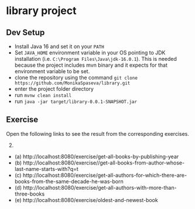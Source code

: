 # library project

## Dev Setup

* Install Java 16 and set it on your `PATH`
* Set `JAVA_HOME` environment variable in your OS pointing to JDK installation (i.e. `C:\Program Files\Java\jdk-16.0.1`). This is needed because the project includes mvn binary and it expects for that environment variable to be set.
* clone the repository using the command `git clone https://github.com/MonikaSpaseva/library.git`
* enter the project folder directory
* run `mvnw clean install`
* run `java -jar target/library-0.0.1-SNAPSHOT.jar`

## Exercise

Open the following links to see the result from the corresponding exercises.

2.
- (a) http://localhost:8080/exercise/get-all-books-by-publishing-year
- (b) http://localhost:8080/exercise//get-all-books-from-author-whose-last-name-starts-with?q=t
- (c) http://localhost:8080/exercise/get-all-authors-for-which-there-are-books-from-the-same-decade-he-was-born
- (d) http://localhost:8080/exercise/get-all-authors-with-more-than-three-books
- (e) http://localhost:8080/exercise/oldest-and-newest-book

